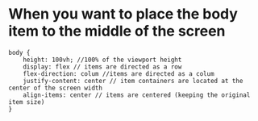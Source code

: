 # When you want to place the body item to the middle of the screen

```
body {
    height: 100vh; //100% of the viewport height
    display: flex // items are directed as a row
    flex-direction: colum //items are directed as a colum
    justify-content: center // item containers are located at the center of the screen width
    align-items: center // items are centered (keeping the original item size)
}
```
